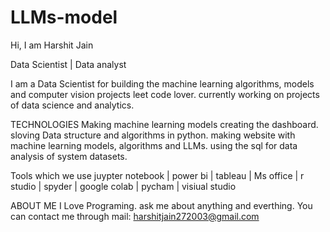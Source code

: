 # LLMs-model
Hi, I am Harshit Jain

Data Scientist | Data analyst

I am a Data Scientist for building the machine learning algorithms, models and computer vision projects leet code lover. currently working on projects of data science and analytics.

TECHNOLOGIES 
Making machine learning models creating the dashboard. 
sloving Data structure and algorithms in python. 
making website with machine learning models, algorithms and LLMs. 
using the sql for data analysis of system datasets.

Tools which we use juypter notebook | power bi | tableau | Ms office | r studio | spyder | google colab | pycham | visiual studio

ABOUT ME 
I Love Programing. 
ask me about anything and everthing. 
You can contact me through mail: harshitjain272003@gmail.com
